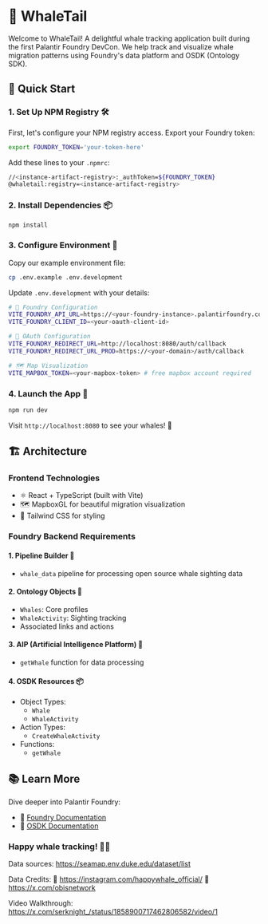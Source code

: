# 🐋 WhaleTail

Welcome to WhaleTail! A delightful whale tracking application built during the first Palantir Foundry DevCon. We help track and visualize whale migration patterns using Foundry's data platform and OSDK (Ontology SDK). 

## 🚀 Quick Start

### 1. Set Up NPM Registry 🛠️

First, let's configure your NPM registry access. Export your Foundry token:
```bash
export FOUNDRY_TOKEN='your-token-here'
```

Add these lines to your `.npmrc`:
```bash
//<instance-artifact-registry>:_authToken=${FOUNDRY_TOKEN}
@whaletail:registry=<instance-artifact-registry>
```

### 2. Install Dependencies 📦
```bash
npm install
```

### 3. Configure Environment 🌊

Copy our example environment file:
```bash
cp .env.example .env.development
```

Update `.env.development` with your details:
```bash
# 🏢 Foundry Configuration
VITE_FOUNDRY_API_URL=https://<your-foundry-instance>.palantirfoundry.com
VITE_FOUNDRY_CLIENT_ID=<your-oauth-client-id>

# 🔐 OAuth Configuration
VITE_FOUNDRY_REDIRECT_URL=http://localhost:8080/auth/callback
VITE_FOUNDRY_REDIRECT_URL_PROD=https://<your-domain>/auth/callback

# 🗺️ Map Visualization
VITE_MAPBOX_TOKEN=<your-mapbox-token> # free mapbox account required
```

### 4. Launch the App 🚀
```bash
npm run dev
```

Visit `http://localhost:8080` to see your whales! 🐳

## 🏗️ Architecture

### Frontend Technologies
- ⚛️ React + TypeScript (built with Vite)
- 🗺️ MapboxGL for beautiful migration visualization
- 💅 Tailwind CSS for styling

### Foundry Backend Requirements

#### 1. Pipeline Builder 🔄
- `whale_data` pipeline for processing open source whale sighting data

#### 2. Ontology Objects 🐋
- `Whales`: Core profiles
- `WhaleActivity`: Sighting tracking
- Associated links and actions

#### 3. AIP (Artificial Intelligence Platform) 🧠
- `getWhale` function for data processing

#### 4. OSDK Resources 📦
- Object Types:
  - `Whale`
  - `WhaleActivity`
- Action Types:
  - `CreateWhaleActivity`
- Functions:
  - `getWhale`

## 📚 Learn More

Dive deeper into Palantir Foundry:
- 📖 [Foundry Documentation](https://www.palantir.com/docs/foundry/)
- 🔧 [OSDK Documentation](https://www.palantir.com/docs/foundry/ontology-sdk/overview/)

### Happy whale tracking! 🐋✨

Data sources:
https://seamap.env.duke.edu/dataset/list

Data Credits:
🐳 https://instagram.com/happywhale_official/
🦈 https://x.com/obisnetwork

Video Walkthrough:
https://x.com/serknight_/status/1858900717462806582/video/1